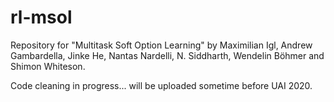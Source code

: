 # rl-msol
Repository for "Multitask Soft Option Learning" by Maximilian Igl, Andrew Gambardella, Jinke He, Nantas Nardelli, N. Siddharth, Wendelin Böhmer and Shimon Whiteson.

Code cleaning in progress... will be uploaded sometime before UAI 2020.
